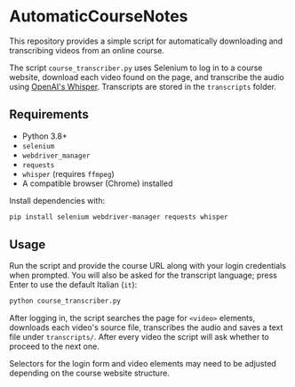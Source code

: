 # AutomaticCourseNotes

This repository provides a simple script for automatically downloading and transcribing videos from an online course.

The script `course_transcriber.py` uses Selenium to log in to a course website, download each video found on the page, and transcribe the audio using [OpenAI's Whisper](https://github.com/openai/whisper). Transcripts are stored in the `transcripts` folder.

## Requirements

- Python 3.8+
- `selenium`
- `webdriver_manager`
- `requests`
- `whisper` (requires `ffmpeg`)
- A compatible browser (Chrome) installed

Install dependencies with:

```bash
pip install selenium webdriver-manager requests whisper
```

## Usage

Run the script and provide the course URL along with your login credentials when prompted.
You will also be asked for the transcript language; press Enter to use the default Italian (`it`):

```bash
python course_transcriber.py
```

After logging in, the script searches the page for `<video>` elements, downloads each video's source file, transcribes the audio and saves a text file under `transcripts/`. After every video the script will ask whether to proceed to the next one.

Selectors for the login form and video elements may need to be adjusted depending on the course website structure.
